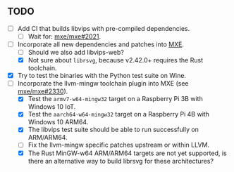 ## TODO
- [ ] Add CI that builds libvips with pre-compiled dependencies.
  - [ ] Wait for: [mxe/mxe#2021](https://github.com/mxe/mxe/issues/2021).
- [ ] Incorporate all new dependencies and patches into [MXE](https://github.com/mxe/mxe).
  - [ ] Should we also add libvips-web?
  - [x] Not sure about `librsvg`, because v2.42.0+ requires the Rust toolchain.
- [x] Try to test the binaries with the Python test suite on Wine.
- [ ] Incorporate the llvm-mingw toolchain plugin into MXE (see [mxe/mxe#2330](https://github.com/mxe/mxe/issues/2330)).
  - [x] Test the `armv7-w64-mingw32` target on a Raspberry Pi 3B with Windows 10 IoT.
  - [x] Test the `aarch64-w64-mingw32` target on a Raspberry Pi 4B with Windows 10 ARM64.
  - [x] The libvips test suite should be able to run successfully on ARM/ARM64.
  - [ ] Fix the llvm-mingw specific patches upstream or within LLVM.
  - [x] The Rust MinGW-w64 ARM/ARM64 targets are not yet supported, is there an alternative way to build librsvg for these architectures?
